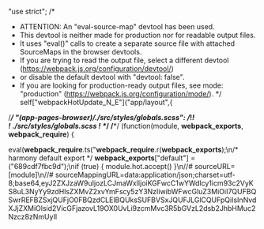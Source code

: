 "use strict";
/*
 * ATTENTION: An "eval-source-map" devtool has been used.
 * This devtool is neither made for production nor for readable output files.
 * It uses "eval()" calls to create a separate source file with attached SourceMaps in the browser devtools.
 * If you are trying to read the output file, select a different devtool (https://webpack.js.org/configuration/devtool/)
 * or disable the default devtool with "devtool: false".
 * If you are looking for production-ready output files, see mode: "production" (https://webpack.js.org/configuration/mode/).
 */
self["webpackHotUpdate_N_E"]("app/layout",{

/***/ "(app-pages-browser)/./src/styles/globals.scss":
/*!*********************************!*\
  !*** ./src/styles/globals.scss ***!
  \*********************************/
/***/ (function(module, __webpack_exports__, __webpack_require__) {

eval(__webpack_require__.ts("__webpack_require__.r(__webpack_exports__);\n/* harmony default export */ __webpack_exports__[\"default\"] = (\"689cdf7fbc9d\");\nif (true) { module.hot.accept() }\n//# sourceURL=[module]\n//# sourceMappingURL=data:application/json;charset=utf-8;base64,eyJ2ZXJzaW9uIjozLCJmaWxlIjoiKGFwcC1wYWdlcy1icm93c2VyKS8uL3NyYy9zdHlsZXMvZ2xvYmFscy5zY3NzIiwibWFwcGluZ3MiOiI7QUFBQSwrREFBZSxjQUFjO0FBQzdCLElBQUksSUFBVSxJQUFJLGlCQUFpQiIsInNvdXJjZXMiOlsid2VicGFjazovL19OX0UvLi9zcmMvc3R5bGVzL2dsb2JhbHMuc2Nzcz8zNmUyIl
